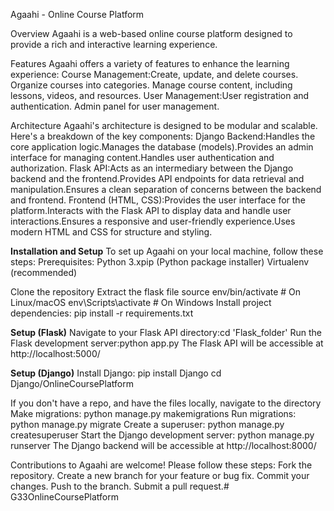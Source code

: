 Agaahi - Online Course Platform

Overview
Agaahi is a web-based online course platform designed to provide a rich and interactive learning experience. 

Features
Agaahi offers a variety of features to enhance the learning experience:
Course Management:Create, update, and delete courses.
Organize courses into categories.
Manage course content, including lessons, videos, and resources.
User Management:User registration and authentication.
Admin panel for user management.

Architecture
Agaahi's architecture is designed to be modular and scalable. Here's a breakdown of the key components:
Django Backend:Handles the core application logic.Manages the database (models).Provides an admin interface for managing content.Handles user authentication and authorization.
Flask API:Acts as an intermediary between the Django backend and the frontend.Provides API endpoints for data retrieval and manipulation.Ensures a clean separation of concerns between the backend and frontend.
Frontend (HTML, CSS):Provides the user interface for the platform.Interacts with the Flask API to display data and handle user interactions.Ensures a responsive and user-friendly experience.Uses modern HTML and CSS for structure and styling.


**Installation and Setup**
To set up Agaahi on your local machine, follow these steps:
Prerequisites:
Python 3.xpip (Python package installer)
Virtualenv (recommended)

Clone the repository
Extract the flask file 
source env/bin/activate  # On Linux/macOS
env\Scripts\activate  # On Windows
Install project dependencies: pip install -r requirements.txt 


**Setup (Flask)**
Navigate to your Flask API directory:cd 'Flask_folder'
Run the Flask development server:python app.py
The Flask API will be accessible at http://localhost:5000/


**Setup (Django)**
Install Django: 
pip install Django
cd Django/OnlineCoursePlatform

If you don't have a repo, and have the files locally, navigate to the directory
Make migrations: python manage.py makemigrations
Run migrations: python manage.py migrate
Create a superuser: python manage.py createsuperuser
Start the Django development server: python manage.py runserver
The Django backend will be accessible at http://localhost:8000/



Contributions to Agaahi are welcome! 
 Please follow these steps:
 Fork the repository.
 Create a new branch for your feature or bug fix.
 Commit your changes.
 Push to the branch.
 Submit a pull request.# G33OnlineCoursePlatform
